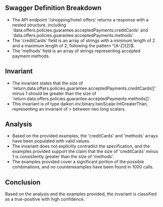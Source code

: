 ## Swagger Definition Breakdown
- The API endpoint '/shopping/hotel-offers' returns a response with a nested structure, including 'data.offers.policies.guarantee.acceptedPayments.creditCards' and 'data.offers.policies.guarantee.acceptedPayments.methods'.
- The 'creditCards' field is an array of strings with a minimum length of 2 and a maximum length of 2, following the pattern ^[A-Z]{2}$.
- The 'methods' field is an array of strings representing accepted payment methods.

## Invariant
- The invariant states that the size of 'return.data.offers.policies.guarantee.acceptedPayments.creditCards[]' minus 1 should be greater than the size of 'return.data.offers.policies.guarantee.acceptedPayments.methods[]'.
- This invariant is of type daikon.inv.binary.twoScalar.IntGreaterThan, representing an invariant of > between two long scalars.

## Analysis
- Based on the provided examples, the 'creditCards' and 'methods' arrays have been populated with valid values.
- The invariant does not explicitly contradict the specification, and the examples provided support the claim that the size of 'creditCards' minus 1 is consistently greater than the size of 'methods'.
- The examples provided cover a significant portion of the possible combinations, and no counterexamples have been found in 1000 calls.

## Conclusion
Based on the analysis and the examples provided, the invariant is classified as a true-positive with high confidence.
